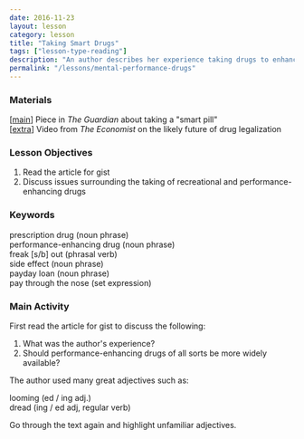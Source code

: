 ```yaml
---
date: 2016-11-23
layout: lesson
category: lesson
title: "Taking Smart Drugs"
tags: ["lesson-type-reading"]
description: "An author describes her experience taking drugs to enhance her mental performance" 
permalink: "/lessons/mental-performance-drugs"
---
```


### Materials 

[<a href="https://www.theguardian.com/commentisfree/2016/oct/31/i-took-a-prescription-pill-to-get-a-lot-of-work-done-quickly-heres-what-happened" target="_blank">main</a>] Piece in *The Guardian* about taking a "smart pill"  
[<a href="https://www.youtube.com/watch?v=j5T-LYTPRVs&feature=youtu.be" target="_blank">extra</a>] Video from *The Economist* on the likely future of drug legalization  

### Lesson Objectives 

1. Read the article for gist 
2. Discuss issues surrounding the taking of recreational and performance-enhancing drugs 

### Keywords 

prescription drug (noun phrase)  
performance-enhancing drug (noun phrase)  
freak [s/b] out (phrasal verb)  
side effect (noun phrase)  
payday loan (noun phrase)  
pay through the nose (set expression)  

### Main Activity

First read the article for gist to discuss the following: 

1. What was the author's experience? 
2. Should performance-enhancing drugs of all sorts be more widely available? 

The author used many great adjectives such as:

looming (ed / ing adj.)  
dread (ing / ed adj, regular verb)  

Go through the text again and highlight unfamiliar adjectives. 
